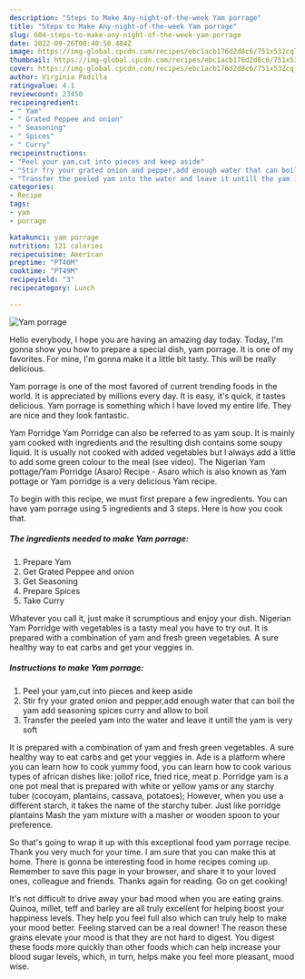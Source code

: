 ```yaml
---
description: "Steps to Make Any-night-of-the-week Yam porrage"
title: "Steps to Make Any-night-of-the-week Yam porrage"
slug: 604-steps-to-make-any-night-of-the-week-yam-porrage
date: 2022-09-26T00:40:50.484Z
image: https://img-global.cpcdn.com/recipes/ebc1acb176d2d8c6/751x532cq70/yam-porrage-recipe-main-photo.jpg
thumbnail: https://img-global.cpcdn.com/recipes/ebc1acb176d2d8c6/751x532cq70/yam-porrage-recipe-main-photo.jpg
cover: https://img-global.cpcdn.com/recipes/ebc1acb176d2d8c6/751x532cq70/yam-porrage-recipe-main-photo.jpg
author: Virginia Padilla
ratingvalue: 4.1
reviewcount: 23450
recipeingredient:
- " Yam"
- " Grated Peppee and onion"
- " Seasoning"
- " Spices"
- " Curry"
recipeinstructions:
- "Peel your yam,cut into pieces and keep aside"
- "Stir fry your grated onion and pepper,add enough water that can boil the yam add seasoning spices curry and allow to boil"
- "Transfer the peeled yam into the water and leave it untill the yam is very soft"
categories:
- Recipe
tags:
- yam
- porrage

katakunci: yam porrage 
nutrition: 121 calories
recipecuisine: American
preptime: "PT40M"
cooktime: "PT49M"
recipeyield: "3"
recipecategory: Lunch

---
```



![Yam porrage](https://img-global.cpcdn.com/recipes/ebc1acb176d2d8c6/751x532cq70/yam-porrage-recipe-main-photo.jpg)

Hello everybody, I hope you are having an amazing day today. Today, I'm gonna show you how to prepare a special dish, yam porrage. It is one of my favorites. For mine, I'm gonna make it a little bit tasty. This will be really delicious.

Yam porrage is one of the most favored of current trending foods in the world. It is appreciated by millions every day. It is easy, it's quick, it tastes delicious. Yam porrage is something which I have loved my entire life. They are nice and they look fantastic.

Yam Porridge Yam Porridge can also be referred to as yam soup. It is mainly yam cooked with ingredients and the resulting dish contains some soupy liquid. It is usually not cooked with added vegetables but I always add a little to add some green colour to the meal (see video). The Nigerian Yam pottage/Yam Porridge (Asaro) Recipe - Asaro which is also known as Yam pottage or Yam porridge is a very delicious Yam recipe.


To begin with this recipe, we must first prepare a few ingredients. You can have yam porrage using 5 ingredients and 3 steps. Here is how you cook that.

<!--inarticleads1-->

##### The ingredients needed to make Yam porrage:

1. Prepare  Yam
1. Get  Grated Peppee and onion
1. Get  Seasoning
1. Prepare  Spices
1. Take  Curry


Whatever you call it, just make it scrumptious and enjoy your dish. Nigerian Yam Porridge with vegetables is a tasty meal you have to try out. It is prepared with a combination of yam and fresh green vegetables. A sure healthy way to eat carbs and get your veggies in. 

<!--inarticleads2-->

##### Instructions to make Yam porrage:

1. Peel your yam,cut into pieces and keep aside
1. Stir fry your grated onion and pepper,add enough water that can boil the yam add seasoning spices curry and allow to boil
1. Transfer the peeled yam into the water and leave it untill the yam is very soft


It is prepared with a combination of yam and fresh green vegetables. A sure healthy way to eat carbs and get your veggies in. Ade is a platform where you can learn how to cook yummy food, you can learn how to cook various types of african dishes like: jollof rice, fried rice, meat p. Porridge yam is a one pot meal that is prepared with white or yellow yams or any starchy tuber (cocoyam, plantains, cassava, potatoes); However, when you use a different starch, it takes the name of the starchy tuber. Just like porridge plantains Mash the yam mixture with a masher or wooden spoon to your preference. 

So that's going to wrap it up with this exceptional food yam porrage recipe. Thank you very much for your time. I am sure that you can make this at home. There is gonna be interesting food in home recipes coming up. Remember to save this page in your browser, and share it to your loved ones, colleague and friends. Thanks again for reading. Go on get cooking!

It's not difficult to drive away your bad mood when you are eating grains. Quinoa, millet, teff and barley are all truly excellent for helping boost your happiness levels. They help you feel full also which can truly help to make your mood better. Feeling starved can be a real downer! The reason these grains elevate your mood is that they are not hard to digest. You digest these foods more quickly than other foods which can help increase your blood sugar levels, which, in turn, helps make you feel more pleasant, mood wise.
